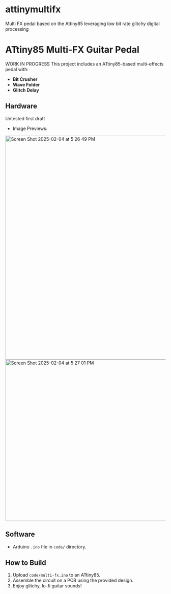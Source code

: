 # attinymultifx
Multi FX pedal based on the Attiny85 leveraging low bit rate glitchy digital processing

# ATtiny85 Multi-FX Guitar Pedal
WORK IN PROGRESS
This project includes an ATtiny85-based multi-effects pedal with:
- **Bit Crusher**
- **Wave Folder**
- **Glitch Delay**

## Hardware
Untested first draft
- Image Previews:
 <img width="700" alt="Screen Shot 2025-02-04 at 5 26 49 PM" src="https://github.com/user-attachments/assets/f153d832-a9a5-4835-9d3d-fab2ad5e00f8" />
<img width="505" alt="Screen Shot 2025-02-04 at 5 27 01 PM" src="https://github.com/user-attachments/assets/9af7a4a8-4f53-4a66-8b93-44ca2dfb6981" />


## Software
- Arduino `.ino` file in `code/` directory.

## How to Build
1. Upload `code/multi-fx.ino` to an ATtiny85.
2. Assemble the circuit on a PCB using the provided design.
3. Enjoy glitchy, lo-fi guitar sounds!

